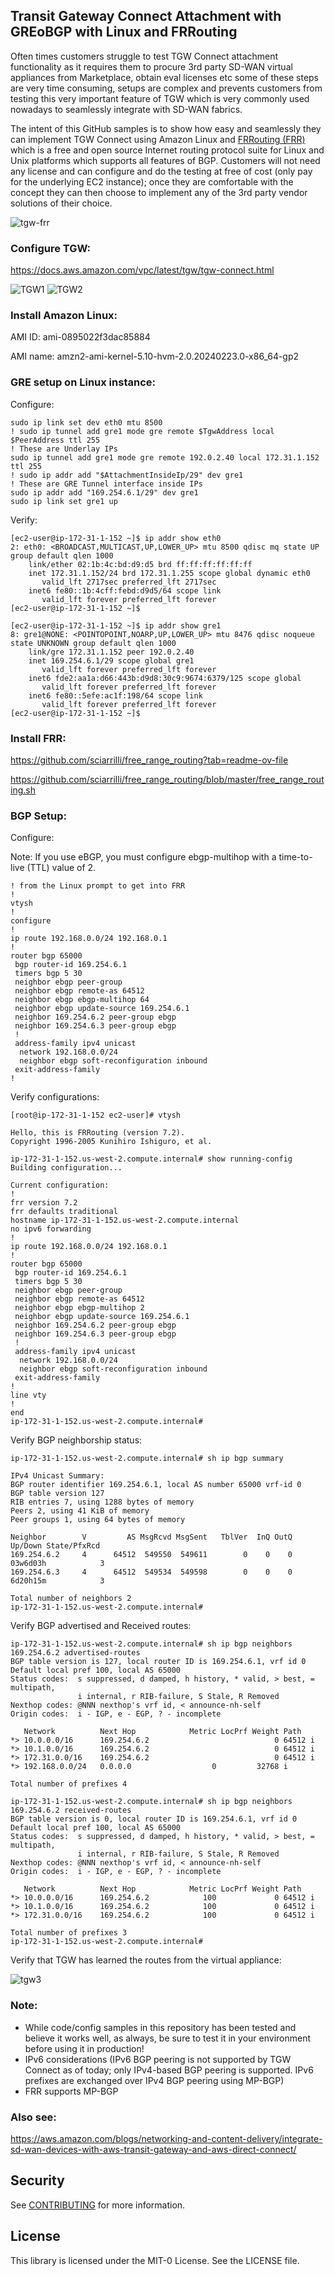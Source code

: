 ## Transit Gateway Connect Attachment with GREoBGP with Linux and FRRouting

Often times customers struggle to test TGW Connect attachment functionality as it requires them to procure 3rd party SD-WAN virtual appliances from Marketplace, obtain eval licenses etc some of these steps are very time consuming, setups are complex and prevents customers from testing this very important feature of TGW which is very commonly used nowadays to seamlessly integrate with SD-WAN fabrics.

The intent of this GitHub samples is to show how easy and seamlessly they can implement TGW Connect using Amazon Linux and [FRRouting (FRR)](https://frrouting.org/) which is a free and open source Internet routing protocol suite for Linux and Unix platforms which supports all features of BGP. Customers will not need any license and can configure and do the testing at free of cost (only pay for the underlying EC2 instance); once they are comfortable with the concept they can then choose to implement any of the 3rd party vendor solutions of their choice. 

![tgw-frr](https://github.com/aws-samples/aws-transit-gateway-connect-with-amazon-linux-and-frrouting/assets/168686031/2002fdaa-c457-4675-b71d-682d01b6b25a)

### Configure TGW:

https://docs.aws.amazon.com/vpc/latest/tgw/tgw-connect.html

![TGW1](https://github.com/aws-samples/aws-transit-gateway-connect-with-amazon-linux-and-frrouting/assets/168686031/60a63922-7a26-48f2-a649-bf9a76629693)
![TGW2](https://github.com/aws-samples/aws-transit-gateway-connect-with-amazon-linux-and-frrouting/assets/168686031/35d37d02-91c4-4ca6-854c-3af1185b655a)

### Install Amazon Linux:

AMI ID: ami-0895022f3dac85884

AMI name: amzn2-ami-kernel-5.10-hvm-2.0.20240223.0-x86_64-gp2

### GRE setup on Linux instance:

Configure:

```
sudo ip link set dev eth0 mtu 8500
! sudo ip tunnel add gre1 mode gre remote $TgwAddress local $PeerAddress ttl 255
! These are Underlay IPs
sudo ip tunnel add gre1 mode gre remote 192.0.2.40 local 172.31.1.152 ttl 255
! sudo ip addr add "$AttachmentInsideIp/29" dev gre1
! These are GRE Tunnel interface inside IPs
sudo ip addr add "169.254.6.1/29" dev gre1
sudo ip link set gre1 up
```

Verify:

```
[ec2-user@ip-172-31-1-152 ~]$ ip addr show eth0
2: eth0: <BROADCAST,MULTICAST,UP,LOWER_UP> mtu 8500 qdisc mq state UP group default qlen 1000
    link/ether 02:1b:4c:bd:d9:d5 brd ff:ff:ff:ff:ff:ff
    inet 172.31.1.152/24 brd 172.31.1.255 scope global dynamic eth0
       valid_lft 2717sec preferred_lft 2717sec
    inet6 fe80::1b:4cff:febd:d9d5/64 scope link
       valid_lft forever preferred_lft forever
[ec2-user@ip-172-31-1-152 ~]$
```

```
[ec2-user@ip-172-31-1-152 ~]$ ip addr show gre1
8: gre1@NONE: <POINTOPOINT,NOARP,UP,LOWER_UP> mtu 8476 qdisc noqueue state UNKNOWN group default qlen 1000
    link/gre 172.31.1.152 peer 192.0.2.40
    inet 169.254.6.1/29 scope global gre1
       valid_lft forever preferred_lft forever
    inet6 fde2:aa1a:d66:443b:d9d8:30c9:9674:6379/125 scope global
       valid_lft forever preferred_lft forever
    inet6 fe80::5efe:ac1f:198/64 scope link
       valid_lft forever preferred_lft forever
[ec2-user@ip-172-31-1-152 ~]$
```

### Install FRR: 
https://github.com/sciarrilli/free_range_routing?tab=readme-ov-file

https://github.com/sciarrilli/free_range_routing/blob/master/free_range_routing.sh

### BGP Setup:

Configure:

Note: If you use eBGP, you must configure ebgp-multihop with a time-to-live (TTL) value of 2.

```
! from the Linux prompt to get into FRR
!
vtysh
!
configure
!
ip route 192.168.0.0/24 192.168.0.1
!
router bgp 65000
 bgp router-id 169.254.6.1
 timers bgp 5 30
 neighbor ebgp peer-group
 neighbor ebgp remote-as 64512
 neighbor ebgp ebgp-multihop 64
 neighbor ebgp update-source 169.254.6.1
 neighbor 169.254.6.2 peer-group ebgp
 neighbor 169.254.6.3 peer-group ebgp
 !
 address-family ipv4 unicast
  network 192.168.0.0/24
  neighbor ebgp soft-reconfiguration inbound
 exit-address-family
!
```

Verify configurations:

```
[root@ip-172-31-1-152 ec2-user]# vtysh

Hello, this is FRRouting (version 7.2).
Copyright 1996-2005 Kunihiro Ishiguro, et al.

ip-172-31-1-152.us-west-2.compute.internal# show running-config
Building configuration...

Current configuration:
!
frr version 7.2
frr defaults traditional
hostname ip-172-31-1-152.us-west-2.compute.internal
no ipv6 forwarding
!
ip route 192.168.0.0/24 192.168.0.1
!
router bgp 65000
 bgp router-id 169.254.6.1
 timers bgp 5 30
 neighbor ebgp peer-group
 neighbor ebgp remote-as 64512
 neighbor ebgp ebgp-multihop 2
 neighbor ebgp update-source 169.254.6.1
 neighbor 169.254.6.2 peer-group ebgp
 neighbor 169.254.6.3 peer-group ebgp
 !
 address-family ipv4 unicast
  network 192.168.0.0/24
  neighbor ebgp soft-reconfiguration inbound
 exit-address-family
!
line vty
!
end
ip-172-31-1-152.us-west-2.compute.internal#
```

Verify BGP neighborship status:

```
ip-172-31-1-152.us-west-2.compute.internal# sh ip bgp summary

IPv4 Unicast Summary:
BGP router identifier 169.254.6.1, local AS number 65000 vrf-id 0
BGP table version 127
RIB entries 7, using 1288 bytes of memory
Peers 2, using 41 KiB of memory
Peer groups 1, using 64 bytes of memory

Neighbor        V         AS MsgRcvd MsgSent   TblVer  InQ OutQ  Up/Down State/PfxRcd
169.254.6.2     4      64512  549550  549611        0    0    0 03w6d03h            3
169.254.6.3     4      64512  549534  549598        0    0    0 6d20h15m            3

Total number of neighbors 2
ip-172-31-1-152.us-west-2.compute.internal#
```

Verify BGP advertised and Received routes:

```
ip-172-31-1-152.us-west-2.compute.internal# sh ip bgp neighbors 169.254.6.2 advertised-routes
BGP table version is 127, local router ID is 169.254.6.1, vrf id 0
Default local pref 100, local AS 65000
Status codes:  s suppressed, d damped, h history, * valid, > best, = multipath,
               i internal, r RIB-failure, S Stale, R Removed
Nexthop codes: @NNN nexthop's vrf id, < announce-nh-self
Origin codes:  i - IGP, e - EGP, ? - incomplete

   Network          Next Hop            Metric LocPrf Weight Path
*> 10.0.0.0/16      169.254.6.2                            0 64512 i
*> 10.1.0.0/16      169.254.6.2                            0 64512 i
*> 172.31.0.0/16    169.254.6.2                            0 64512 i
*> 192.168.0.0/24   0.0.0.0                  0         32768 i

Total number of prefixes 4

ip-172-31-1-152.us-west-2.compute.internal# sh ip bgp neighbors 169.254.6.2 received-routes
BGP table version is 0, local router ID is 169.254.6.1, vrf id 0
Default local pref 100, local AS 65000
Status codes:  s suppressed, d damped, h history, * valid, > best, = multipath,
               i internal, r RIB-failure, S Stale, R Removed
Nexthop codes: @NNN nexthop's vrf id, < announce-nh-self
Origin codes:  i - IGP, e - EGP, ? - incomplete

   Network          Next Hop            Metric LocPrf Weight Path
*> 10.0.0.0/16      169.254.6.2            100             0 64512 i
*> 10.1.0.0/16      169.254.6.2            100             0 64512 i
*> 172.31.0.0/16    169.254.6.2            100             0 64512 i

Total number of prefixes 3
ip-172-31-1-152.us-west-2.compute.internal#
```

Verify that TGW has learned the routes from the virtual appliance:

![tgw3](https://github.com/aws-samples/aws-transit-gateway-connect-with-amazon-linux-and-frrouting/assets/168686031/c26f0b81-176d-48c0-bc89-ea0c557712de)

### Note:

* While code/config samples in this repository has been tested and believe it works well, as always, be sure to test it in your environment before using it in production!
* IPv6 considerations (IPv6 BGP peering is not supported by TGW Connect as of today; only IPv4-based BGP peering is supported. IPv6 prefixes are exchanged over IPv4 BGP peering using MP-BGP)
* FRR supports MP-BGP

### Also see: 

https://aws.amazon.com/blogs/networking-and-content-delivery/integrate-sd-wan-devices-with-aws-transit-gateway-and-aws-direct-connect/

## Security

See [CONTRIBUTING](CONTRIBUTING.md#security-issue-notifications) for more information.

## License

This library is licensed under the MIT-0 License. See the LICENSE file.

